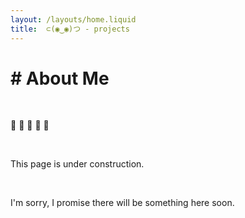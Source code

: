 ```yaml
---
layout: /layouts/home.liquid
title: 	⊂(◉‿◉)つ - projects
---
```


# # About Me

 &nbsp;
 
🚧 🚧 🚧 🚧 🚧 

 &nbsp;

This page is under construction.

 &nbsp;

I'm sorry, I promise there will be something here soon.